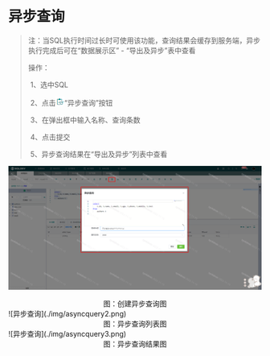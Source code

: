 # 异步查询

> 注：当SQL执行时间过长时可使用该功能，查询结果会缓存到服务端，异步执行完成后可在“数据展示区” - “导出及异步”表中查看
>
> 操作：
>
> ​  1、选中SQL
>
> ​  2、点击![image-20201201144904599](./img/asyncquery.png)“异步查询”按钮
>
> ​  3、在弹出框中输入名称、查询条数
>
> ​  4、点击提交
>
> ​  5、异步查询结果在“导出及异步”列表中查看

![异步查询](./img/asyncquery1.png)
<center>图：创建异步查询图</center>
![异步查询](./img/asyncquery2.png)
<center>图：异步查询列表图</center>
![异步查询](./img/asyncquery3.png)
<center>图：异步查询结果图</center>